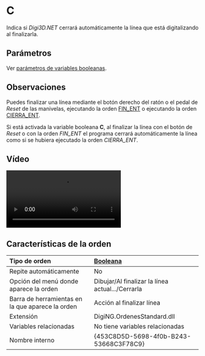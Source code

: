 # C

Indica si _Digi3D.NET_ cerrará automáticamente la línea que está digitalizando al finalizarla.

## Parámetros

Ver [parámetros de variables booleanas](../../../ordenes/variables/variables-booleanas.md).

## Observaciones

Puedes finalizar una línea mediante el botón derecho del ratón o el pedal de _Reset_ de las manivelas, ejecutando la orden [FIN\_ENT](https://github.com/digi21/docs/tree/7fc627c885c16fb88afc7cc05a6df2a2f4a54563/digi3d-net/referencia/digi3d.net/ventana-de-dibujo/variables/c/FIN_ENT.html) o ejecutando la orden [CIERRA\_ENT](https://github.com/digi21/docs/tree/7fc627c885c16fb88afc7cc05a6df2a2f4a54563/digi3d-net/referencia/digi3d.net/ventana-de-dibujo/variables/c/CIERRA_ENT.html).

Si está activada la variable booleana **C**, al finalizar la línea con el botón de _Reset_ o con la orden _FIN\_ENT_ el programa cerrará automáticamente la línea como si se hubiera ejecutado la orden _CIERRA\_ENT_.

## Vídeo

<video controls>
    <source src="https://digi21.blob.core.windows.net/videos-ayuda/C.mp4" type="video/mp4">
</video>

## Características de la orden

| Tipo de orden | [Booleana](../../../ordenes/variables/variables-booleanas.md) |
| :--- | :--- |
| Repite automáticamente | No |
| Opción del menú donde aparece la orden | Dibujar/Al finalizar la línea actual.../Cerrarla |
| Barra de herramientas en la que aparece la orden | Acción al finalizar línea |
| Extensión | DigiNG.OrdenesStandard.dll |
| Variables relacionadas | No tiene variables relacionadas |
| Nombre interno | {453C8D5D-5698-4f0b-B243-53668C3F78C9} |

